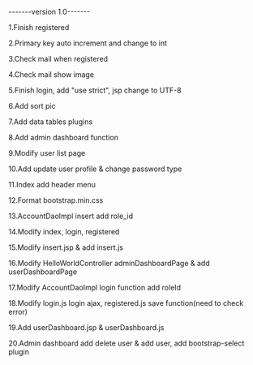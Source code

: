-------version 1.0-------

1.Finish registered

2.Primary key auto increment and change to int

3.Check mail when registered

4.Check mail show image

5.Finish login, add "use strict", jsp change to UTF-8

6.Add sort pic

7.Add data tables plugins

8.Add admin dashboard function

9.Modify user list page

10.Add update user profile & change password type

11.Index add header menu

12.Format bootstrap.min.css

13.AccountDaoImpl insert add role_id

14.Modify index, login, registered

15.Modify insert.jsp & add insert.js

16.Modify HelloWorldController adminDashboardPage & add userDashboardPage

17.Modify AccountDaoImpl login function add roleId

18.Modify login.js login ajax, registered.js save function(need to check error)

19.Add userDashboard.jsp & userDashboard.js

20.Admin dashboard add delete user & add user, add bootstrap-select plugin

